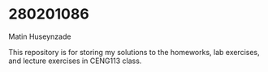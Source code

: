 # 280201086
Matin Huseynzade

This repository is for storing my solutions to the homeworks, lab exercises, and lecture exercises in CENG113 class.

